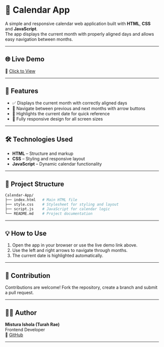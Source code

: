 # 📅 Calendar App

A simple and responsive calendar web application built with **HTML**, **CSS** and **JavaScript**.  
The app displays the current month with properly aligned days and allows easy navigation between months.

---

## 🌐 Live Demo
🔗 [Click to View](https://turahrae.github.io/Calendar-App/)

---

## 🚀 Features

- ✅ Displays the current month with correctly aligned days  
- 🔄 Navigate between previous and next months with arrow buttons  
- 📅 Highlights the current date for quick reference  
- 📱 Fully responsive design for all screen sizes  

---

## 🛠️ Technologies Used

- **HTML** – Structure and markup  
- **CSS** – Styling and responsive layout  
- **JavaScript** – Dynamic calendar functionality  

---

## 📂 Project Structure

```bash
Calendar-App/
├── index.html   # Main HTML file
├── style.css    # Stylesheet for styling and layout
├── script.js    # JavaScript for calendar logic
└── README.md    # Project documentation
```

---

## 💡 How to Use

1. Open the app in your browser or use the live demo link above.  
2. Use the left and right arrows to navigate through months.  
3. The current date is highlighted automatically.

---

## 🤝 Contribution

Contributions are welcome! Fork the repository, create a branch and submit a pull request.

---

## 👩‍💻 Author

**Mistura Ishola (Turah Rae)**  
Frontend Developer  
🔗 [GitHub](https://github.com/TurahRae) 

---
